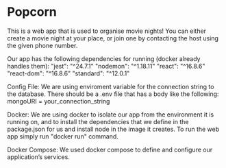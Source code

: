 # Popcorn
This is a web app that is used to organise movie nights! You can either create a movie night at your place, or join one by contacting the host using the given phone number.

Our app has the following dependencies for running (docker already handles them):
    "jest": "^24.7.1" 
    "nodemon": "^1.18.11" 
    "react": "^16.8.6" 
    "react-dom": "^16.8.6" 
    "standard": "^12.0.1" 
    
Config File:
    We are using enviroment variable for the connection string to the database. There should be a .env file that has a body like the following:
    mongoURI = your_connection_string
  
Docker:
    We are using docker to isolate our app from the environment it is running on, and to install the dependencies that we define in the package.json for us and install node in the image it creates. To run the web app simply run "docker run" command.
    
Docker Compose:
    We used docker compose to define and configure our application’s services. 

